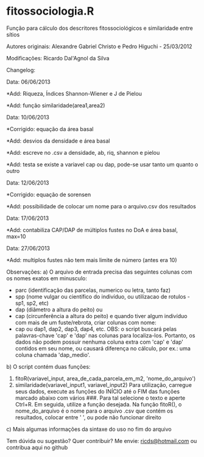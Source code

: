# fitossociologia.R

Função para cálculo dos descritores fitossociológicos e similaridade entre sítios

Autores originais:  Alexandre Gabriel Christo e Pedro Higuchi - 25/03/2012

Modificações: Ricardo Dal'Agnol da Silva


Changelog:

Data: 06/06/2013

*Add: Riqueza, Índices Shannon-Wiener e J de Pielou

*Add: função similaridade(area1,area2)


Data: 10/06/2013

*Corrigido: equação da área basal

*Add: desvios da densidade e área basal

*Add: escreve no .csv a densidade, ab, riq, shannon e pielou

*Add: testa se existe a variavel cap ou dap, pode-se usar tanto um quanto o outro

Data: 12/06/2013

*Corrigido: equação de sorensen

*Add: possibilidade de colocar um nome para o arquivo.csv dos resultados

Data: 17/06/2013

*Add: contabiliza CAP/DAP de múltiplos fustes no DoA e área basal, max=10

Data: 27/06/2013

*Add: multiplos fustes não tem mais limite de número (antes era 10)

Observações:
a) O arquivo de entrada precisa das seguintes colunas com os nomes exatos em minusculo:
- parc (identificação das parcelas, numerico ou letra, tanto faz)
- spp (nome vulgar ou científico do indivíduo, ou utilizacao de rotulos - sp1, sp2, etc)
- dap (diâmetro a altura do peito)
ou
- cap (circunferência a altura do peito)
e quando tiver algum indivíduo com mais de um fuste/rebrota, criar colunas com nome:
- cap ou dap1, dap2, dap3, dap4, etc.
OBS: o script buscará pelas palavras-chave 'cap' e 'dap' nas colunas para localiza-los.
Portanto, os dados não podem possuir nenhuma coluna extra com 'cap' e 'dap' contidos em
seu nome, ou causará diferença no cálculo, por ex.: uma coluna chamada 'dap_medio'.

b) O script contém duas funções:
1) fitoR(variavel_input, area_de_cada_parcela_em_m2, 'nome_do_arquivo')
2) similaridade(variavel_input1, variavel_input2)
Para utilização, carregue seus dados, execute as funções do INÍCIO até o FIM das funções
marcado abaixo com vários ###. Para tal selecione o texto e aperte Ctrl+R. Em seguida,
utilize a função desejada.
Na função fitoR(), o nome_do_arquivo é o nome para o arquivo .csv que contém os resultados,
colocar entre ' ', ou pode não funcionar direito

c) Mais algumas informações da sintaxe do uso no fim do arquivo

Tem dúvida ou sugestão? Quer contribuir? Me envie: ricds@hotmail.com ou contribua aqui no github
